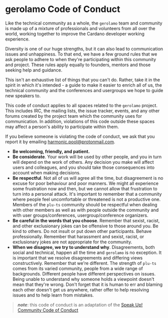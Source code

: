 # gerolamo Code of Conduct

Like the technical community as a whole, the ```gerolamo``` team and community is made up of a mixture of professionals and volunteers from all over the world, working together to improve the Cardano developer working experience.

Diversity is one of our huge strengths, but it can also lead to communication issues and unhappiness. To that end, we have a few ground rules that we ask people to adhere to when they're participating within this community and project. These rules apply equally to founders, mentors and those seeking help and guidance.

This isn't an exhaustive list of things that you can't do. Rather, take it in the spirit in which it's intended - a guide to make it easier to enrich all of us, the technical community and the conferences and usergroups we hope to guide new speakers to.

This code of conduct applies to all spaces related to the ```gerolamo``` project. This includes IRC, the mailing lists, the issue tracker, events, and any other forums created by the project team which the community uses for communication. In addition, violations of this code outside these spaces may affect a person's ability to participate within them.

If you believe someone is violating the code of conduct, we ask that you report it by emailing [harmonic.pool@protonmail.com](mailto:harmonic.pool@protonmail.com).

- **Be welcoming, friendly, and patient.**
- **Be considerate**. Your work will be used by other people, and you in turn will depend on the work of others. Any decision you make will affect users and colleagues, and you should take those consequences into account when making decisions.
- **Be respectful**. Not all of us will agree all the time, but disagreement is no excuse for poor behaviour and poor manners. We might all experience some frustration now and then, but we cannot allow that frustration to turn into a personal attack. It's important to remember that a community where people feel uncomfortable or threatened is not a productive one. Members of the ```plu-ts``` community should be respectful when dealing with other members as well as with people outside the community and with user groups/conferences, usergroup/conference organizers.
- **Be careful in the words that you choose**. Remember that sexist, racist, and other exclusionary jokes can be offensive to those around you. Be kind to others. Do not insult or put down other participants. Behave professionally. Remember that harassment and sexist, racist, or exclusionary jokes are not appropriate for the community.
- **When we disagree, we try to understand why**. Disagreements, both social and technical, happen all the time and ```gerolamo``` is no exception. It is important that we resolve disagreements and differing views constructively. Remember that we're different. The strength of ```plu-ts``` comes from its varied community, people from a wide range of backgrounds. Different people have different perspectives on issues. Being unable to understand why someone holds a viewpoint doesn't mean that they're wrong. Don't forget that it is human to err and blaming each other doesn't get us anywhere, rather offer to help resolving issues and to help learn from mistakes.

> **_note_**: this code of conduct is an adaptation of the [Speak Up! Community Code of Conduct](https://web.archive.org/web/20141109123859/http://speakup.io/coc.html)
